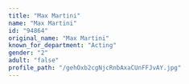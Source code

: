 ```yaml
---
title: "Max Martini"
name: "Max Martini"
id: "94864"
original_name: "Max Martini"
known_for_department: "Acting"
gender: "2"
adult: "false"
profile_path: "/gehOxb2cgNjcRnbAxaCUnFFJvAY.jpg"
---
```


